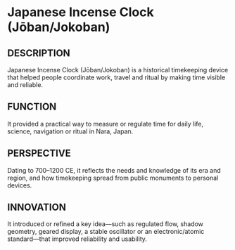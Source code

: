# Japanese Incense Clock (Jōban/Jokoban)

## DESCRIPTION
Japanese Incense Clock (Jōban/Jokoban) is a historical timekeeping device that helped people coordinate work, travel and ritual by making time visible and reliable.

## FUNCTION
It provided a practical way to measure or regulate time for daily life, science, navigation or ritual in Nara, Japan.

## PERSPECTIVE
Dating to 700–1200 CE, it reflects the needs and knowledge of its era and region, and how timekeeping spread from public monuments to personal devices.

## INNOVATION
It introduced or refined a key idea—such as regulated flow, shadow geometry, geared display, a stable oscillator or an electronic/atomic standard—that improved reliability and usability.
